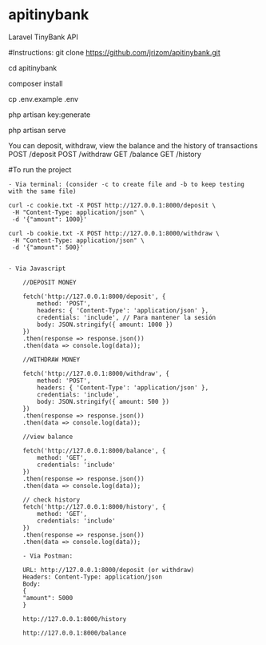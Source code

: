 # apitinybank
Laravel TinyBank API

#Instructions:
git clone https://github.com/jrizom/apitinybank.git

cd apitinybank

composer install

cp .env.example .env

php artisan key:generate

php artisan serve


You can deposit, withdraw, view the balance and the history of transactions
POST /deposit
POST /withdraw
GET /balance
GET /history

#To run the project

    - Via terminal: (consider -c to create file and -b to keep testing with the same file)

    curl -c cookie.txt -X POST http://127.0.0.1:8000/deposit \
     -H "Content-Type: application/json" \
     -d '{"amount": 1000}'

    curl -b cookie.txt -X POST http://127.0.0.1:8000/withdraw \
     -H "Content-Type: application/json" \
     -d '{"amount": 500}'


    - Via Javascript

        //DEPOSIT MONEY

        fetch('http://127.0.0.1:8000/deposit', {
            method: 'POST',
            headers: { 'Content-Type': 'application/json' },
            credentials: 'include', // Para mantener la sesión
            body: JSON.stringify({ amount: 1000 })
        })
        .then(response => response.json())
        .then(data => console.log(data));

        //WITHDRAW MONEY

        fetch('http://127.0.0.1:8000/withdraw', {
            method: 'POST',
            headers: { 'Content-Type': 'application/json' },
            credentials: 'include',
            body: JSON.stringify({ amount: 500 })
        })
        .then(response => response.json())
        .then(data => console.log(data));

        //view balance

        fetch('http://127.0.0.1:8000/balance', {
            method: 'GET',
            credentials: 'include'
        })
        .then(response => response.json())
        .then(data => console.log(data));

        // check history
        fetch('http://127.0.0.1:8000/history', {
            method: 'GET',
            credentials: 'include'
        })
        .then(response => response.json())
        .then(data => console.log(data));

        - Via Postman:

        URL: http://127.0.0.1:8000/deposit (or withdraw)
        Headers: Content-Type: application/json
        Body:
        {
        "amount": 5000
        }

        http://127.0.0.1:8000/history

        http://127.0.0.1:8000/balance

